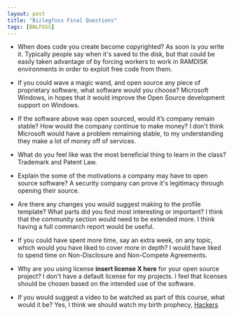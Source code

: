 ```yaml
---
layout: post
title: "Bizlegfoss Final Questions"
tags: [BNLFOSS]
---
```

* When does code you create become copyrighted?
  As soon is you write it. Typically people say when it's saved to the disk,
but that could be easily taken advantage of by forcing workers to work in
RAMDISK environments in order to exploit free code from them.

* If you could wave a magic wand, and open source any piece of proprietary software, what software would you choose?
  Microsoft Windows, in hopes that it would improve the Open Source development
support on Windows.

* If the software above was open sourced, would it’s company remain stable? How would the company continue to make money?
  I don't think Microsoft would have a problem remaining stable, to my
understanding they make a lot of money off of services.

* What do you feel like was the most beneficial thing to learn in the class?
Trademark and Patent Law.

* Explain the some of the motivations a company may have to open source software?
A security company can prove it's legitimacy through opening their source.

* Are there any changes you would suggest making to the profile template?  What parts did you find most interesting or important?
I think that the community section would need to be extended more. I think
having a full commarch report would be useful.

* If you could have spent more time, say an extra week, on any topic, which would you have liked to cover more in depth?
I would have liked to spend time on Non-Disclosure and Non-Compete Agreements.

* Why are you using license **insert license X here**  for your open source project?
I don't have a default license for my projects. I feel that licenses should
be chosen based on the intended use of the software.

* If you would suggest a video to be watched as part of this course, what would it be?
Yes, I think we should watch my birth prophecy, [Hackers](http://en.wikipedia.org/wiki/Hackers_%28film%29)
